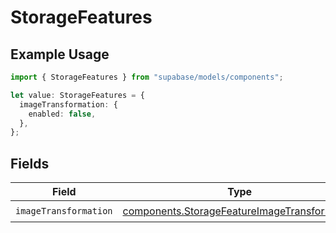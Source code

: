 # StorageFeatures

## Example Usage

```typescript
import { StorageFeatures } from "supabase/models/components";

let value: StorageFeatures = {
  imageTransformation: {
    enabled: false,
  },
};
```

## Fields

| Field                                                                                                        | Type                                                                                                         | Required                                                                                                     | Description                                                                                                  |
| ------------------------------------------------------------------------------------------------------------ | ------------------------------------------------------------------------------------------------------------ | ------------------------------------------------------------------------------------------------------------ | ------------------------------------------------------------------------------------------------------------ |
| `imageTransformation`                                                                                        | [components.StorageFeatureImageTransformation](../../models/components/storagefeatureimagetransformation.md) | :heavy_check_mark:                                                                                           | N/A                                                                                                          |